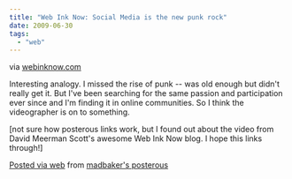 ```yaml
---
title: "Web Ink Now: Social Media is the new punk rock"
date: 2009-06-30
tags:
  - "web"
---
```


via [webinknow.com](http://www.webinknow.com/2009/06/social-media-is-the-new-punk-rock.html)

Interesting analogy. I missed the rise of punk -- was old enough but didn't really get it. But I've been searching for the same passion and participation ever since and I'm finding it in online communities. So I think the videographer is on to something.

\[not sure how posterous links work, but I found out about the video from David Meerman Scott's awesome Web Ink Now blog. I hope this links through!\]

[Posted via web](http://posterous.com) from [madbaker's posterous](http://madbaker.posterous.com/web-ink-now-social-media-is-the-new-punk-rock)
